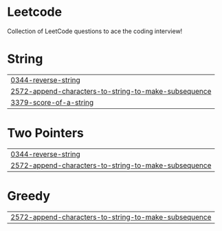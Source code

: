 # Leetcode
Collection of LeetCode questions to ace the coding interview!


# String
|  |
| ------- |
| [0344-reverse-string](https://github.com/Fenrir-04/Leetcode-and-GFG/tree/master/0344-reverse-string) |
| [2572-append-characters-to-string-to-make-subsequence](https://github.com/Fenrir-04/Leetcode-and-GFG/tree/master/2572-append-characters-to-string-to-make-subsequence) |
| [3379-score-of-a-string](https://github.com/Fenrir-04/Leetcode-and-GFG/tree/master/3379-score-of-a-string) |
# Two Pointers
|  |
| ------- |
| [0344-reverse-string](https://github.com/Fenrir-04/Leetcode-and-GFG/tree/master/0344-reverse-string) |
| [2572-append-characters-to-string-to-make-subsequence](https://github.com/Fenrir-04/Leetcode-and-GFG/tree/master/2572-append-characters-to-string-to-make-subsequence) |
# Greedy
|  |
| ------- |
| [2572-append-characters-to-string-to-make-subsequence](https://github.com/Fenrir-04/Leetcode-and-GFG/tree/master/2572-append-characters-to-string-to-make-subsequence) |